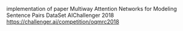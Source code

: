 implementation of paper Multiway Attention Networks for Modeling Sentence Pairs
DataSet AIChallenger 2018 
https://challenger.ai/competition/oqmrc2018

